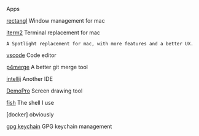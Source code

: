 Apps

[rectangl](https://rectangleapp.com/)
Window management for mac

[iterm2](https://iterm2.com/)
Terminal replacement for mac

~~~admonish success title="[Alfred](https://www.alfredapp.com/)"
A Spotlight replacement for mac, with more features and a better UX.
~~~

[vscode](https://code.visualstudio.com/)
Code editor

[p4merge](https://www.perforce.com/products/helix-core-apps/merge-diff-tool-p4merge)
A better git merge tool

[intellij](https://www.jetbrains.com/idea/)
Another IDE

[DemoPro](https://www.demoproapp.com/)
Screen drawing tool

[fish](https://fishshell.com/)
The shell I use

[docker]
obviously

[gpg keychain](https://gpgtools.org/)
GPG keychain management